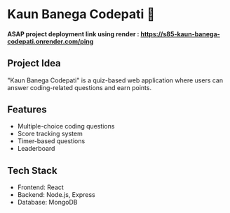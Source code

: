 # Kaun Banega Codepati 🎯

#### ASAP project deployment link using render : https://s85-kaun-banega-codepati.onrender.com/ping

## Project Idea  
"Kaun Banega Codepati" is a quiz-based web application where users can answer coding-related questions and earn points.

## Features  
- Multiple-choice coding questions  
- Score tracking system  
- Timer-based questions  
- Leaderboard  

## Tech Stack  
- Frontend: React  
- Backend: Node.js, Express  
- Database: MongoDB  

